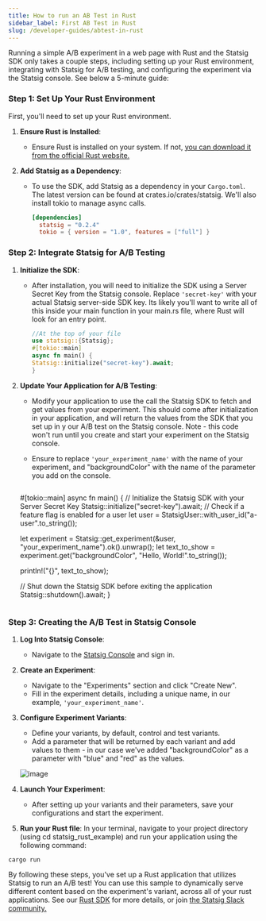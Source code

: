 ```yaml
---
title: How to run an AB Test in Rust
sidebar_label: First AB Test in Rust
slug: /developer-guides/abtest-in-rust
---
```


Running a simple A/B experiment in a web page with Rust and the Statsig SDK only takes a couple steps, including setting up your Rust environment, integrating with Statsig for A/B testing, and configuring the experiment via the Statsig console. See below a 5-minute guide:

### Step 1: Set Up Your Rust Environment

First, you'll need to set up your Rust environment.

1. **Ensure Rust is Installed**:
    - Ensure Rust is installed on your system. If not, [you can download it from the official Rust website.](https://www.rust-lang.org/tools/install)

2. **Add Statsig as a Dependency**:
    - To use the SDK, add Statsig as a dependency in your `Cargo.toml`. The latest version can be found at crates.io/crates/statsig. We'll also install tokio to manage async calls. 
      ```toml
      [dependencies]
        statsig = "0.2.4"
        tokio = { version = "1.0", features = ["full"] }
      ```

### Step 2: Integrate Statsig for A/B Testing

1. **Initialize the SDK**:
    - After installation, you will need to initialize the SDK using a Server Secret Key from the Statsig console. Replace `'secret-key'` with your actual Statsig server-side SDK key. Its likely you'll want to write all of this inside your main function in your main.rs file, where Rust will look for an entry point.
      ```rust
      //At the top of your file
      use statsig::{Statsig};
      #[tokio::main]
      async fn main() {
      Statsig::initialize("secret-key").await;
      }
      ```

2. **Update Your Application for A/B Testing**:
    - Modify your application to use the call the Statsig SDK to fetch and get values from your experiment. This should come after initialization in your application, and will return the values from the SDK that you set up in y our A/B test on the Statsig console. Note - this code won't run until you create and start your experiment on the Statsig console. 

    - Ensure to replace `'your_experiment_name'` with the name of your experiment, and "backgroundColor" with the name of the parameter you add on the console. 
      ```rust
    #[tokio::main]
    async fn main() {
    // Initialize the Statsig SDK with your Server Secret Key
    Statsig::initialize("secret-key").await;
     // Check if a feature flag is enabled for a user
    let user = StatsigUser::with_user_id("a-user".to_string());

    let experiment = Statsig::get_experiment(&user, "your_experiment_name").ok().unwrap();
    let text_to_show = experiment.get("backgroundColor", "Hello, World!".to_string());

    println!("{}", text_to_show);

    // Shut down the Statsig SDK before exiting the application
    Statsig::shutdown().await;
    }
    ```

### Step 3: Creating the A/B Test in Statsig Console

1. **Log Into Statsig Console**:
    - Navigate to the [Statsig Console](https://console.statsig.com) and sign in.

2. **Create an Experiment**:
    - Navigate to the "Experiments" section and click "Create New".
    - Fill in the experiment details, including a unique name, in our example, `'your_experiment_name'`.

3. **Configure Experiment Variants**:
    - Define your variants, by default, control and test variants.
    - Add a parameter that will be returned by each variant and add values to them - in our case we've added "backgroundColor" as a parameter with "blue" and "red" as the values.

    ![image](https://github.com/statsig-io/.github/assets/74588208/8a667aeb-9189-4e7d-8a22-a42dabcdfe09)

4. **Launch Your Experiment**:
    - After setting up your variants and their parameters, save your configurations and start the experiment.

5. **Run your Rust file**:
In your terminal, navigate to your project directory (using cd statsig_rust_example) and run your application using the following command:
```
cargo run
```


By following these steps, you've set up a Rust application that utilizes Statsig to run an A/B test! You can use this sample to dynamically serve different content based on the experiment's variant, across all of your rust applications. See our [Rust SDK](https://docs.statsig.com/server/rustSDK) for more details, or join [the Statsig Slack community.](https://statsig.com/slack)